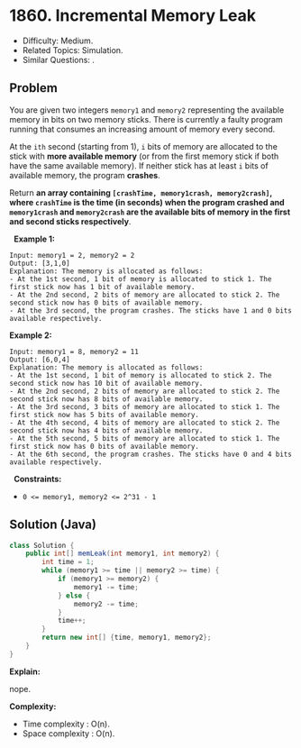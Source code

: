 # 1860. Incremental Memory Leak

- Difficulty: Medium.
- Related Topics: Simulation.
- Similar Questions: .

## Problem

You are given two integers ```memory1``` and ```memory2``` representing the available memory in bits on two memory sticks. There is currently a faulty program running that consumes an increasing amount of memory every second.

At the ```ith``` second (starting from 1), ```i``` bits of memory are allocated to the stick with **more available memory** (or from the first memory stick if both have the same available memory). If neither stick has at least ```i``` bits of available memory, the program **crashes**.

Return **an array containing **```[crashTime, memory1crash, memory2crash]```**, where **```crashTime```** is the time (in seconds) when the program crashed and **```memory1crash```** and **```memory2crash```** are the available bits of memory in the first and second sticks respectively**.

 
**Example 1:**

```
Input: memory1 = 2, memory2 = 2
Output: [3,1,0]
Explanation: The memory is allocated as follows:
- At the 1st second, 1 bit of memory is allocated to stick 1. The first stick now has 1 bit of available memory.
- At the 2nd second, 2 bits of memory are allocated to stick 2. The second stick now has 0 bits of available memory.
- At the 3rd second, the program crashes. The sticks have 1 and 0 bits available respectively.
```

**Example 2:**

```
Input: memory1 = 8, memory2 = 11
Output: [6,0,4]
Explanation: The memory is allocated as follows:
- At the 1st second, 1 bit of memory is allocated to stick 2. The second stick now has 10 bit of available memory.
- At the 2nd second, 2 bits of memory are allocated to stick 2. The second stick now has 8 bits of available memory.
- At the 3rd second, 3 bits of memory are allocated to stick 1. The first stick now has 5 bits of available memory.
- At the 4th second, 4 bits of memory are allocated to stick 2. The second stick now has 4 bits of available memory.
- At the 5th second, 5 bits of memory are allocated to stick 1. The first stick now has 0 bits of available memory.
- At the 6th second, the program crashes. The sticks have 0 and 4 bits available respectively.
```

 
**Constraints:**


	
- ```0 <= memory1, memory2 <= 2^31 - 1```



## Solution (Java)

```java
class Solution {
    public int[] memLeak(int memory1, int memory2) {
        int time = 1;
        while (memory1 >= time || memory2 >= time) {
            if (memory1 >= memory2) {
                memory1 -= time;
            } else {
                memory2 -= time;
            }
            time++;
        }
        return new int[] {time, memory1, memory2};
    }
}
```

**Explain:**

nope.

**Complexity:**

* Time complexity : O(n).
* Space complexity : O(n).
